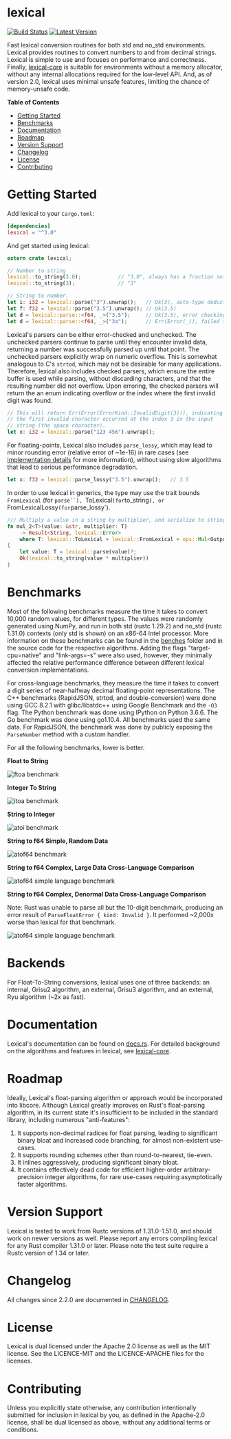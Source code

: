 lexical
=======

[![Build Status](https://api.travis-ci.org/Alexhuszagh/rust-lexical.svg?branch=master)](https://travis-ci.org/Alexhuszagh/rust-lexical)
[![Latest Version](https://img.shields.io/crates/v/lexical.svg)](https://crates.io/crates/lexical)

Fast lexical conversion routines for both std and no_std environments. Lexical provides routines to convert numbers to and from decimal strings. Lexical is simple to use and focuses on performance and correctness. Finally, [lexical-core](lexical-core) is suitable for environments without a memory allocator, without any internal allocations required for the low-level API. And, as of version 2.0, lexical uses minimal unsafe features, limiting the chance of memory-unsafe code.

**Table of Contents**

- [Getting Started](#getting-started)
- [Benchmarks](#benchmarks)
- [Documentation](#documentation)
- [Roadmap](#roadmap)
- [Version Support](#version-support)
- [Changelog](#changelog)
- [License](#license)
- [Contributing](#contributing)

# Getting Started

Add lexical to your `Cargo.toml`:

```toml
[dependencies]
lexical = "^3.0"
```

And get started using lexical:

```rust
extern crate lexical;

// Number to string
lexical::to_string(3.0);            // "3.0", always has a fraction suffix,
lexical::to_string(3);              // "3"

// String to number.
let i: i32 = lexical::parse("3").unwrap();   // Ok(3), auto-type deduction.
let f: f32 = lexical::parse("3.5").unwrap(); // Ok(3.5)
let d = lexical::parse::<f64, _>("3.5");     // Ok(3.5), error checking parse.
let d = lexical::parse::<f64, _>("3a");      // Err(Error(_)), failed to parse.
```

Lexical's parsers can be either error-checked and unchecked. The unchecked parsers continue to parse until they encounter invalid data, returning a number was successfully parsed up until that point. The unchecked parsers explicitly wrap on numeric overflow. This is somewhat analogous to C's `strtod`, which may not be desirable for many applications. Therefore, lexical also includes checked parsers, which ensure the entire buffer is used while parsing, without discarding characters, and that the resulting number did not overflow. Upon erroring, the checked parsers will return the an enum indicating overflow or the index where the first invalid digit was found.

```rust
// This will return Err(Error(ErrorKind::InvalidDigit(3))), indicating
// the first invalid character occurred at the index 3 in the input
// string (the space character).
let x: i32 = lexical::parse("123 456").unwrap();
```

For floating-points, Lexical also includes `parse_lossy`, which may lead to minor rounding error (relative error of ~1e-16) in rare cases (see [implementation details](lexical-core/README.md#implementation-details) for more information), without using slow algorithms that lead to serious performance degradation.

```rust
let x: f32 = lexical::parse_lossy("3.5").unwrap();   // 3.5
```

In order to use lexical in generics, the type may use the trait bounds `FromLexical` (for `parse``), `ToLexical` (for `to_string`), or `FromLexicalLossy` (for `parse_lossy`).

```rust
/// Multiply a value in a string by multiplier, and serialize to string.
fn mul_2<T>(value: &str, multiplier: T)
    -> Result<String, lexical::Error>
    where T: lexical::ToLexical + lexical::FromLexical + ops::Mul<Output=T>
{
    let value: T = lexical::parse(value)?;
    Ok(lexical::to_string(value * multiplier))
}
```

# Benchmarks

Most of the following benchmarks measure the time it takes to convert 10,000 random values, for different types. The values were randomly generated using NumPy, and run in both std (rustc 1.29.2) and no_std (rustc 1.31.0) contexts (only std is shown) on an x86-64 Intel processor. More information on these benchmarks can be found in the [benches](benches) folder and in the source code for the respective algorithms. Adding the flags "target-cpu=native" and "link-args=-s" were also used, however, they minimally affected the relative performance difference between different lexical conversion implementations.

For cross-language benchmarks, they measure the time it takes to convert a digit series of near-halfway decimal floating-point representations. The C++ benchmarks (RapidJSON, strtod, and double-conversion) were done using GCC 8.2.1 with glibc/libstdc++ using Google Benchmark and the `-O3` flag. The Python benchmark was done using IPython on Python 3.6.6. The Go benchmark was done using go1.10.4. All benchmarks used the same data. For RapidJSON, the benchmark was done by publicly exposing the `ParseNumber` method with a custom handler.

For all the following benchmarks, lower is better.

**Float to String**

![ftoa benchmark](https://raw.githubusercontent.com/Alexhuszagh/rust-lexical/master/assets/ftoa.png)

**Integer To String**

![itoa benchmark](https://raw.githubusercontent.com/Alexhuszagh/rust-lexical/master/assets/itoa.png)

**String to Integer**

![atoi benchmark](https://raw.githubusercontent.com/Alexhuszagh/rust-lexical/master/assets/atoi.png)

**String to f64 Simple, Random Data**

![atof64 benchmark](https://raw.githubusercontent.com/Alexhuszagh/rust-lexical/master/lexical-benchmark/assets/atof_simple_f64.png)

**String to f64 Complex, Large Data Cross-Language Comparison**

![atof64 simple language benchmark](https://raw.githubusercontent.com/Alexhuszagh/rust-lexical/master/lexical-benchmark/assets/atof_large_f64.png)

**String to f64 Complex, Denormal Data Cross-Language Comparison**

Note: Rust was unable to parse all but the 10-digit benchmark, producing an error result of `ParseFloatError { kind: Invalid }`. It performed ~2,000x worse than lexical for that benchmark.

![atof64 simple language benchmark](https://raw.githubusercontent.com/Alexhuszagh/rust-lexical/master/lexical-benchmark/assets/atof_denormal_f64.png)

# Backends

For Float-To-String conversions, lexical uses one of three backends: an internal, Grisu2 algorithm, an external, Grisu3 algorithm, and an external, Ryu algorithm (~2x as fast).

# Documentation

Lexical's documentation can be found on [docs.rs](https://docs.rs/lexical).
For detailed background on the algorithms and features in lexical, see [lexical-core](lexical-core).

# Roadmap

Ideally, Lexical's float-parsing algorithm or approach would be incorporated into libcore. Although Lexical greatly improves on Rust's float-parsing algorithm, in its current state it's insufficient to be included in the standard library, including numerous "anti-features":

1. It supports non-decimal radices for float parsing, leading to significant binary bloat and increased code branching, for almost non-existent use-cases.
2. It supports rounding schemes other than round-to-nearest, tie-even.
3. It inlines aggressively, producing significant binary bloat.
4. It contains effectively dead code for efficient higher-order arbitrary-precision integer algorithms, for rare use-cases requiring asymptotically faster algorithms.

# Version Support

Lexical is tested to work from Rustc versions of 1.31.0-1.51.0, and should work on newer versions as well. Please report any errors compiling lexical for any Rust compiler 1.31.0 or later. Please note the test suite require a Rustc version of 1.34 or later.

# Changelog

All changes since 2.2.0 are documented in [CHANGELOG](CHANGELOG).

# License

Lexical is dual licensed under the Apache 2.0 license as well as the MIT license. See the LICENCE-MIT and the LICENCE-APACHE files for the licenses.

# Contributing

Unless you explicitly state otherwise, any contribution intentionally submitted for inclusion in lexical by you, as defined in the Apache-2.0 license, shall be dual licensed as above, without any additional terms or conditions.
